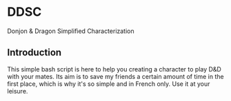 # DDSC
Donjon &amp; Dragon Simplified Characterization

## Introduction
This simple bash script is here to help you creating a character to play D&D with your mates.
Its aim is to save my friends a certain amount of time in the first place, which is why it's so simple and in French only. Use it at your leisure.
